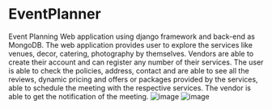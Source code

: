 # EventPlanner
Event Planning Web application using django framework and back-end as MongoDB.
The web application provides user to explore the services like venues, decor, catering, photography by themselves.
Vendors are able to create their account and can register any number of their services.
The user is able to check the policies, address, contact and are able to see all the reviews, dynamic pricing and offers or packages provided by the services, able to schedule the meeting with the respective services.
The vendor is able to get the notification of the meeting.
![image](https://user-images.githubusercontent.com/43948594/228927720-9485a087-329f-46ea-bd72-af2ca0627d66.png)
![image](https://user-images.githubusercontent.com/43948594/228927773-137ee565-bbac-42a2-8498-4bfd362ef99f.png)

